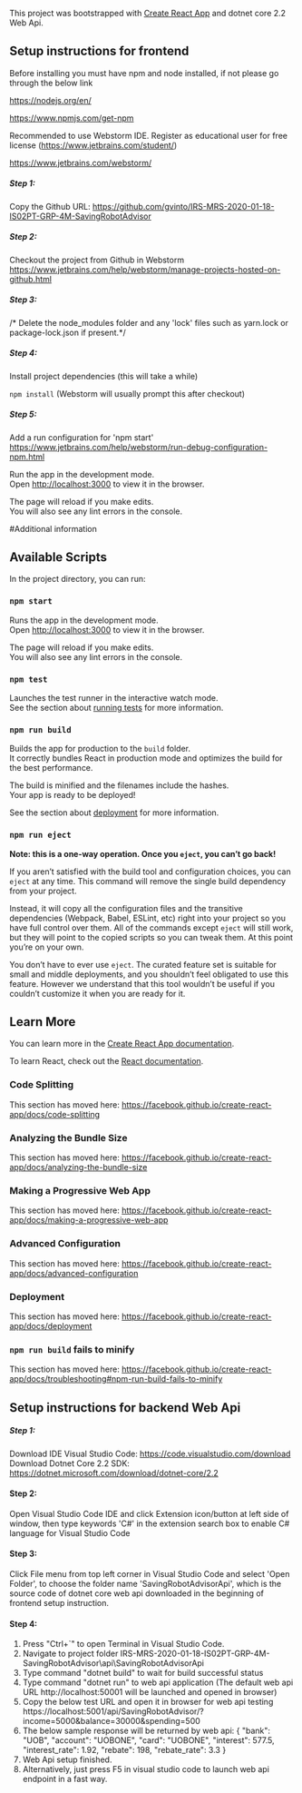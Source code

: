 This project was bootstrapped with [Create React App](https://github.com/facebook/create-react-app) and dotnet core 2.2 Web Api.

## Setup instructions for frontend

Before installing you must have npm and node installed, if not please go through the below link

https://nodejs.org/en/

https://www.npmjs.com/get-npm

Recommended to use Webstorm IDE. Register as educational user for free license
(https://www.jetbrains.com/student/)

https://www.jetbrains.com/webstorm/


##### Step 1:
Copy the Github URL:
https://github.com/gvinto/IRS-MRS-2020-01-18-IS02PT-GRP-4M-SavingRobotAdvisor

##### Step 2:
Checkout the project from Github in Webstorm
https://www.jetbrains.com/help/webstorm/manage-projects-hosted-on-github.html

##### Step 3: 
/* Delete the node_modules folder and any 'lock' files such as 
yarn.lock or package-lock.json if present.*/

##### Step 4: 
Install project dependencies (this will take a while)

`npm install` (Webstorm will usually prompt this after checkout)

##### Step 5:
Add a run configuration for 'npm start'
https://www.jetbrains.com/help/webstorm/run-debug-configuration-npm.html

Run the app in the development mode.<br />
Open [http://localhost:3000](http://localhost:3000) to view it in the browser.

The page will reload if you make edits.<br />
You will also see any lint errors in the console.

#Additional information
## Available Scripts

In the project directory, you can run:

### `npm start`

Runs the app in the development mode.<br />
Open [http://localhost:3000](http://localhost:3000) to view it in the browser.

The page will reload if you make edits.<br />
You will also see any lint errors in the console.

### `npm test`

Launches the test runner in the interactive watch mode.<br />
See the section about [running tests](https://facebook.github.io/create-react-app/docs/running-tests) for more information.

### `npm run build`

Builds the app for production to the `build` folder.<br />
It correctly bundles React in production mode and optimizes the build for the best performance.

The build is minified and the filenames include the hashes.<br />
Your app is ready to be deployed!

See the section about [deployment](https://facebook.github.io/create-react-app/docs/deployment) for more information.

### `npm run eject`

**Note: this is a one-way operation. Once you `eject`, you can’t go back!**

If you aren’t satisfied with the build tool and configuration choices, you can `eject` at any time. This command will remove the single build dependency from your project.

Instead, it will copy all the configuration files and the transitive dependencies (Webpack, Babel, ESLint, etc) right into your project so you have full control over them. All of the commands except `eject` will still work, but they will point to the copied scripts so you can tweak them. At this point you’re on your own.

You don’t have to ever use `eject`. The curated feature set is suitable for small and middle deployments, and you shouldn’t feel obligated to use this feature. However we understand that this tool wouldn’t be useful if you couldn’t customize it when you are ready for it.

## Learn More

You can learn more in the [Create React App documentation](https://facebook.github.io/create-react-app/docs/getting-started).

To learn React, check out the [React documentation](https://reactjs.org/).

### Code Splitting

This section has moved here: https://facebook.github.io/create-react-app/docs/code-splitting

### Analyzing the Bundle Size

This section has moved here: https://facebook.github.io/create-react-app/docs/analyzing-the-bundle-size

### Making a Progressive Web App

This section has moved here: https://facebook.github.io/create-react-app/docs/making-a-progressive-web-app

### Advanced Configuration

This section has moved here: https://facebook.github.io/create-react-app/docs/advanced-configuration

### Deployment

This section has moved here: https://facebook.github.io/create-react-app/docs/deployment

### `npm run build` fails to minify

This section has moved here: https://facebook.github.io/create-react-app/docs/troubleshooting#npm-run-build-fails-to-minify

## Setup instructions for backend Web Api

##### Step 1:
Download IDE Visual Studio Code: https://code.visualstudio.com/download
Download Dotnet Core 2.2 SDK: https://dotnet.microsoft.com/download/dotnet-core/2.2

#### Step 2:
Open Visual Studio Code IDE and click Extension icon/button at left side of window,
then type keywords 'C#' in the extension search box to enable C# language for Visual Studio Code

#### Step 3:
Click File menu from top left corner in Visual Studio Code and select 'Open Folder',
to choose the folder name 'SavingRobotAdvisorApi', which is the source code of dotnet core web api downloaded in the beginning of frontend setup instruction.

#### Step 4: 
1. Press "Ctrl+`" to open Terminal in Visual Studio Code.
2. Navigate to project folder IRS-MRS-2020-01-18-IS02PT-GRP-4M-SavingRobotAdvisor\api\SavingRobotAdvisorApi
3. Type command "dotnet build" to wait for build successful status
4. Type command "dotnet run" to web api application (The default web api URL http://localhost:50001 will be launched and opened in browser)
5. Copy the below test URL and open it in browser for web api testing
https://localhost:5001/api/SavingRobotAdvisor/?income=5000&balance=30000&spending=500
6. The below sample response will be returned by web api:
{
  "bank": "UOB",
  "account": "UOBONE",
  "card": "UOBONE",
  "interest": 577.5,
  "interest_rate": 1.92,
  "rebate": 198,
  "rebate_rate": 3.3
}
7. Web Api setup finished.
8. Alternatively, just press F5 in visual studio code to launch web api endpoint in a fast way.
